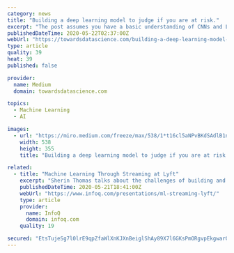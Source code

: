```yaml
---
category: news
title: "Building a deep learning model to judge if you are at risk."
excerpt: "The post assumes you have a basic understanding of CNNs and LSTMs.You don’t have to read the entire thing, this story is more about explaining the challenges faced, various experiments and optimizations done in building the project."
publishedDateTime: 2020-05-22T02:37:00Z
webUrl: "https://towardsdatascience.com/building-a-deep-learning-model-to-judge-if-you-are-at-risk-1c96f90d666c"
type: article
quality: 39
heat: 39
published: false

provider:
  name: Medium
  domain: towardsdatascience.com

topics:
  - Machine Learning
  - AI

images:
  - url: "https://miro.medium.com/freeze/max/538/1*t16cl5aNPvBKdSAdlB1njg.gif"
    width: 538
    height: 355
    title: "Building a deep learning model to judge if you are at risk."

related:
  - title: "Machine Learning Through Streaming at Lyft"
    excerpt: "Sherin Thomas talks about the challenges of building and scaling a fully managed, self-service platform for stream processing using Flink; best practices, and common pitfalls. Thomas is going into the details of how the Lyft system evolved over the last couple of years,"
    publishedDateTime: 2020-05-21T18:41:00Z
    webUrl: "https://www.infoq.com/presentations/ml-streaming-lyft/"
    type: article
    provider:
      name: InfoQ
      domain: infoq.com
    quality: 19

secured: "EtsTujeSg7l0lrE9qpZfaWlXnKJXnBeiglShAy89X7l6GKsPmORgvpEkgwar0s3fRmDQNxXCOlsHJPBqnQJZUwdLSZk50c3wnUmsVbLRYiz2VGugbRA6eNzRhuZz16RIFdn8MATy3GjHK24dnFZ6WKCuVP18TxsVOOJ07zz3wRyORFYTsSpFq+1Y/qdjKCyCknBQRLgdelUfDvnf+4nWBQ78KjDsMDXSdETK7YGpddpD5WrVUxE1LZETQIxmu8b4tJWfPj5CGF7qngn0BsoDoGJ+SJ1OC98jYBvGJChRx0fc8ktfMVrkx4wXzyYi/u+/;cdzzULXxddAjq9zRH1nv7w=="
---
```


